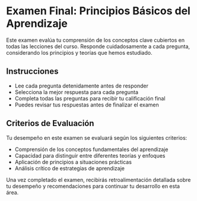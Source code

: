 # Examen Final: Principios Básicos del Aprendizaje

Este examen evalúa tu comprensión de los conceptos clave cubiertos en todas las lecciones del curso. Responde cuidadosamente a cada pregunta, considerando los principios y teorías que hemos estudiado.

## Instrucciones

- Lee cada pregunta detenidamente antes de responder
- Selecciona la mejor respuesta para cada pregunta
- Completa todas las preguntas para recibir tu calificación final
- Puedes revisar tus respuestas antes de finalizar el examen

<Quiz curso="CursoPrincipiosBasicosDelAprendizaje" leccion="exam" />

## Criterios de Evaluación

Tu desempeño en este examen se evaluará según los siguientes criterios:

- Comprensión de los conceptos fundamentales del aprendizaje
- Capacidad para distinguir entre diferentes teorías y enfoques
- Aplicación de principios a situaciones prácticas
- Análisis crítico de estrategias de aprendizaje

Una vez completado el examen, recibirás retroalimentación detallada sobre tu desempeño y recomendaciones para continuar tu desarrollo en esta área.
